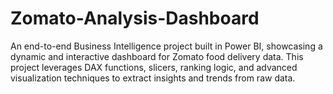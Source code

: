 # Zomato-Analysis-Dashboard
An end-to-end Business Intelligence project built in Power BI, showcasing a dynamic and interactive dashboard for Zomato food delivery data. This project leverages DAX functions, slicers, ranking logic, and advanced visualization techniques to extract insights and trends from raw data.
